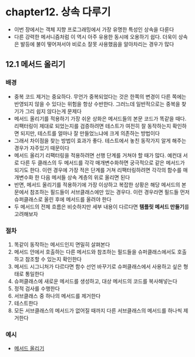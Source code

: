 # chapter12. 상속 다루기

- 이번 장에서는 객체 지향 프로그래밍에서 가장 유명한 특성인 상속을 다룬다
- 다른 강력한 메서니즘처럼 이 역시 아주 유용한 동시에 오용하기 쉽다. 더욱이 상속은 발등에 불이 떻어져서야 비로소 잘못 사용했음을 알아차리는 경우가 많다

## **12.1 메서드 올리기**

### **배경**

- 중복 코드 제거는 중요하다. 무언가 중복되었다는 것은 한쪽의 변경이 다른 쪽에는 반영되지 않을 수 있다는 위험을 항상 수반한다. 그러느데 일반적으로는 중복을 찾기가 그리 쉽지 않다는게 문제다
- 메서드 올리기를 적용하기 가장 쉬운 상화은 메서드들의 본문 코드가 똑같을 때다. 리팩터링이 제대로 되었는지를 검증하려면 테스트가 여전히 잘 동작하는지 확인하면 되지만, 테스트를 얼마나 잘 만들었느냐에 크게 의존하는 방법이다
- 그래서 차이점을 찾는 방법이 효과가 좋다. 테스트에서 놓친 동작가지 알게 해주는 경우가 자주있기 때문이다
- 메서드 올리기 리팩터링을 적용하려면 선행 단계를 거쳐야 할 때가 많다. 예컨대 서로 다른 두 클래스의 두 메서드를 각각 매개변수화하면 궁극적으로 같은 메서드가 되기도 한다. 이런 경우에 가장 적은 단계를 거쳐 리팩터링하려면 각각의 함수를 매개변수화 한 다음 메서들 상속 계층의 위로 올리면 된다
- 반면, 메서드 올리기를 적용하기에 가장 이상하고 복잡한 상황은 해당 메서드의 본문에서 참조하는 필드들이 서브클래스에만 있는 경우다. 이런 경우라면 필드들 먼저 슈퍼클래스로 올린 후에 메서드를 올려야 한다
- 두 메서드의 전체 흐름은 비슷하지만 세부 내용이 다르다면 **템플릿 메서드 만들기**를 고려해보자

### **절차**

1. 똑같이 동작하는 메서드인지 면밀히 살펴본다
2. 메서드 안에서 호출하는 다른 메서드와 참조하는 필드들을 슈퍼클래스에서도 호출하고 참조할 수 있는지 확인한다
3. 메서드 시그니처가 다르다면 함수 선언 바꾸기로 슈퍼클래스에서 사용하고 싶은 형태로 통일한다
4. 슈퍼클래스에 새로운 메서드를 생성하고, 대상 메서드의 코드를 복사해넣는다
5. 정적 검사를 수행한다
6. 서브클래스 중 하나의 메서드를 제거한다
7. 테스트한다
8. 모든 서브클래스의 메서드가 없어질 때까지 다른 서브클래스의 메서드를 하나씩 제거한다

### **예시**

- [메서드 올리기](./Example/PullUpMethod.md)
